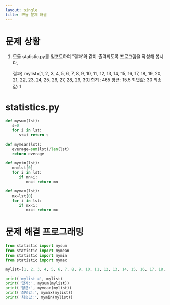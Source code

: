 ```yaml
---
layout: single
title: 모듈 문제 해결
---
```



# 문제 상황
1. 모듈 statistic.py를 임포트하여 '결과'와 같이 출력되도록 프로그램을 작성해 봅시다.
   
   결과)
   mylist=[1, 2, 3, 4, 5, 6, 7, 8, 9, 10, 11, 12, 13, 14, 15, 16, 17, 18, 19, 20, 21, 22, 23, 24, 25, 26, 27, 28, 29, 30]
   합계: 465
   평균: 15.5
   최댓값: 30
   최솟값: 1

# statistics.py
~~~python
def mysum(lst):
   s=0
   for i in lst:
      s+=i return s

def mymean(lst):
   everage=sum(lst)/len(lst)
   return everage

def mymin(lst):
   mn=lst[0]
   for i in lst:
      if mn>i:
         mn=i return mn

def mymax(lst):
   mx=lst[0]
   for i in lst:
      if mx<i:
         mx=i return mx
~~~


# 문제 해결 프로그래밍
~~~python
from statistic import mysum
from statistic import mymean
from statistic import mymin
from statistic import mymax

mylist=[1, 2, 3, 4, 5, 6, 7, 8, 9, 10, 11, 12, 13, 14, 15, 16, 17, 18, 19, 20, 21, 22, 23, 24, 25, 26, 27, 28, 29, 30]

print('mylist =', mylist)
print('합계:', mysum(mylist))
print('평균:', mymean(mylist))
print('최댓값:', mymax(mylist))
print('최솟값:', mymin(mylist))
~~~
